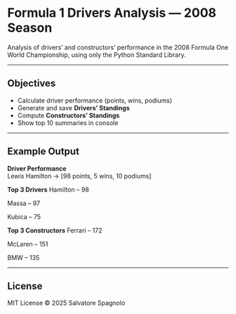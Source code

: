 # Formula 1 Drivers Analysis — 2008 Season

Analysis of drivers’ and constructors’ performance in the 2008 Formula One World Championship, using only the Python Standard Library.

---

## Objectives
- Calculate driver performance (points, wins, podiums)  
- Generate and save **Drivers’ Standings**  
- Compute **Constructors’ Standings**  
- Show top 10 summaries in console  

---

## Example Output
**Driver Performance**  
Lewis Hamilton → [98 points, 5 wins, 10 podiums]  

**Top 3 Drivers**
Hamilton – 98

Massa – 97

Kubica – 75


**Top 3 Constructors**
Ferrari – 172

McLaren – 151

BMW – 135


---

## License
MIT License © 2025 Salvatore Spagnolo
